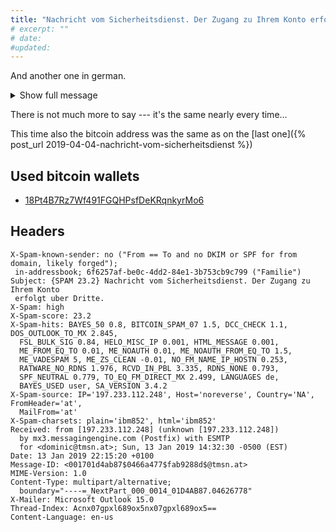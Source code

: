 ```yaml
---
title: "Nachricht vom Sicherheitsdienst. Der Zugang zu Ihrem Konto erfolgt uber Dritte."
# excerpt: ""
# date: 
#updated: 
---
```


And another one in german.

<details>
    <summary>Show full message</summary>
    <div class="highlighter-rouge">
        <div class="highlight">
            <pre class="highlight"><code>Ich grüße Sie!

Ich habe schlechte Nachrichten für dich.
28.06.2018 - an diesem Tag habe ich Ihr Betriebssystem gehackt und vollen Zugriff auf Ihr Konto erhalten dominic@tmsn.at.

Wie war es:
In der Software des Routers, mit der Sie an diesem Tag verbunden waren, gab es eine Sicherheitsanfälligkeit.
Ich habe diesen Router zuerst gehackt und meinen bösartigen Code darauf abgelegt.
Bei der Eingabe im Internet wurde mein Trojaner auf dem Betriebssystem Ihres Geräts installiert.

Danach habe ich alle Daten auf Ihrer Festplatte gespeichert (ich habe Ihr gesamtes Adressbuch, den Verlauf der angezeigten Websites, alle Dateien, Telefonnummern und Adressen aller Ihrer Kontakte).

Ich wollte dein Gerät sperren. Und benötigen Sie eine kleine Menge Geld für das Entsperren.
Aber ich habe mir die Websites angesehen, die Sie regelmäßig besuchen, und kam zu dem großen Schock Ihrer Lieblingsressourcen.
Ich spreche von Websites für Erwachsene.

Ich möchte sagen - du bist ein großer Perverser. Sie haben ungezügelte Fantasie!

Danach kam mir eine Idee in den Sinn.
Ich habe einen Screenshot der intimen Website gemacht, auf der Sie Spaß haben (Sie wissen, worum es geht, oder?).
Danach nahm ich Ihre Freuden ab (mit der Kamera Ihres Geräts). Es stellte sich wunderbar heraus, zögern Sie nicht.

Ich bin fest davon überzeugt, dass Sie diese Bilder Ihren Verwandten, Freunden oder Kollegen nicht zeigen möchten.
Ich denke, 355€ sind ein sehr kleiner Betrag für mein Schweigen.
Außerdem habe ich viel Zeit mit dir verbracht!

Ich akzeptiere nur Bitcoins.
Meine BTC-Geldbörse: 18Pt4B7Rz7Wf491FGQHPsfDeKRqnkyrMo6

Sie wissen nicht, wie Sie die Bitcoins senden sollen?
Schreiben Sie in einer Suchmaschine "wie Sie Geld an die BTC-Geldbörse senden".
Es ist einfacher als Geld an eine Kreditkarte zu senden!

Für die Bezahlung gebe ich Ihnen etwas mehr als zwei Tage (genau 50 Stunden).
Keine Sorge, der Timer startet in dem Moment, in dem Sie diesen Brief öffnen. Ja, ja .. es hat schon angefangen!

Nach Zahlungseingang zerstören sich meine Viren und schmutzigen Fotos automatisch.
Wenn ich die angegebene Menge nicht von Ihnen erhalte, wird Ihr Gerät gesperrt, und alle Ihre Kontakte erhalten ein Foto mit Ihren "Freuden".

Ich möchte, dass du umsichtig bist.
- Versuchen Sie nicht, mein Virus zu finden und zu zerstören! (Alle Ihre Daten sind bereits auf einen Remote-Server hochgeladen.)
- Versuchen Sie nicht, mich zu kontaktieren (Dies ist nicht möglich, ich habe Ihnen diese E-Mail von Ihrem Konto aus gesendet).
- Verschiedene Sicherheitsdienste helfen Ihnen nicht weiter; Auch das Formatieren einer Festplatte oder das Zerstören eines Geräts ist nicht hilfreich, da sich Ihre Daten bereits auf einem Remote-Server befinden.

P.S. Ich garantiere Ihnen, dass ich Sie nach der Bezahlung nicht mehr stören werde, da Sie nicht mein einziges Opfer sind.
Dies ist ein Hacker-Ehrenkodex.

Ich empfehle Ihnen von nun an, gute Antiviren-Programme zu verwenden und regelmäßig (mehrmals täglich) zu aktualisieren!

Sei nicht böse auf mich, jeder hat seine eigene Arbeit.
Abschied.</code></pre>
        </div>
    </div>
</details>

There is not much more to say --- it's the same nearly every time...

This time also the bitcoin address was the same as on the [last one]({% post_url 2019-04-04-nachricht-vom-sicherheitsdienst %})

## Used bitcoin wallets

- [18Pt4B7Rz7Wf491FGQHPsfDeKRqnkyrMo6](https://www.bitcoinabuse.com/reports/18Pt4B7Rz7Wf491FGQHPsfDeKRqnkyrMo6)

## Headers

```
X-Spam-known-sender: no ("From == To and no DKIM or SPF for from domain, likely forged");
 in-addressbook; 6f6257af-be0c-4dd2-84e1-3b753cb9c799 ("Familie")
Subject: {SPAM 23.2} Nachricht vom Sicherheitsdienst. Der Zugang zu Ihrem Konto
 erfolgt uber Dritte.
X-Spam: high
X-Spam-score: 23.2
X-Spam-hits: BAYES_50 0.8, BITCOIN_SPAM_07 1.5, DCC_CHECK 1.1, DOS_OUTLOOK_TO_MX 2.845,
  FSL_BULK_SIG 0.84, HELO_MISC_IP 0.001, HTML_MESSAGE 0.001,
  ME_FROM_EQ_TO 0.01, ME_NOAUTH 0.01, ME_NOAUTH_FROM_EQ_TO 1.5,
  ME_VADESPAM 5, ME_ZS_CLEAN -0.01, NO_FM_NAME_IP_HOSTN 0.253,
  RATWARE_NO_RDNS 1.976, RCVD_IN_PBL 3.335, RDNS_NONE 0.793,
  SPF_NEUTRAL 0.779, TO_EQ_FM_DIRECT_MX 2.499, LANGUAGES de,
  BAYES_USED user, SA_VERSION 3.4.2
X-Spam-source: IP='197.233.112.248', Host='noreverse', Country='NA', FromHeader='at',
  MailFrom='at'
X-Spam-charsets: plain='ibm852', html='ibm852'
Received: from [197.233.112.248] (unknown [197.233.112.248])
  by mx3.messagingengine.com (Postfix) with ESMTP
  for <dominic@tmsn.at>; Sun, 13 Jan 2019 14:32:30 -0500 (EST)
Date: 13 Jan 2019 22:15:20 +0100
Message-ID: <001701d4ab87$0466a477$fab9288d$@tmsn.at>
MIME-Version: 1.0
Content-Type: multipart/alternative;
  boundary="----=_NextPart_000_0014_01D4AB87.04626778"
X-Mailer: Microsoft Outlook 15.0
Thread-Index: Acnx07gpxl689ox5nx07gpxl689ox5==
Content-Language: en-us
```
